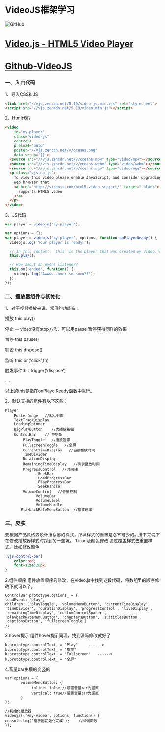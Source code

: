 # VideoJS框架学习
![GitHub](https://camo.githubusercontent.com/0af60e718ce6f8c9f31543c210af3a74e77681c6/687474703a2f2f766964656f6a732e636f6d2f696d672f6c6f676f2e706e67 "Picture")

# [Video.js - HTML5 Video Player](http://videojs.com "VideoJS.com")

# [Github-VideoJS](https://github.com/videojs "Github-VideoJS")
### 一、入门代码

1、导入CSS和JS

```html
<link href="//vjs.zencdn.net/5.19/video-js.min.css" rel="stylesheet">
<script src="//vjs.zencdn.net/5.19/video.min.js"></script>
```
2、Html代码
```html
<video
    id="my-player"
    class="video-js"
    controls
    preload="auto"
    poster="//vjs.zencdn.net/v/oceans.png"
    data-setup='{}'>
  <source src="//vjs.zencdn.net/v/oceans.mp4" type="video/mp4"></source>
  <source src="//vjs.zencdn.net/v/oceans.webm" type="video/webm"></source>
  <source src="//vjs.zencdn.net/v/oceans.ogv" type="video/ogg"></source>
  <p class="vjs-no-js">
    To view this video please enable JavaScript, and consider upgrading to a
    web browser that
    <a href="http://videojs.com/html5-video-support/" target="_blank">
      supports HTML5 video
    </a>
  </p>
</video>
```
3、JS代码
```js
var player = videojs('my-player');
```
```js
var options = {};
var player = videojs('my-player', options, function onPlayerReady() {
  videojs.log('Your player is ready!');

  // In this context, `this` is the player that was created by Video.js.
  this.play();

  // How about an event listener?
  this.on('ended', function() {
    videojs.log('Awww...over so soon?!');
  });
});
```
### 二、播放器组件与初始化

1、对于视频播放来说，常用的功能有：

播放   this.play()

停止   -- video没有stop方法，可以用pause 暂停获得同样的效果

暂停   this.pause()

销毁  this.dispose()

监听  this.on('click',fn)

触发事件this.trigger('dispose')

....

以上的this是指在onPlayerReady函数中执行。

2、默认支持的组件有以下这些：

```Player
Player
    PosterImage   //默认封面
    TextTrackDisplay
    LoadingSpinner
    BigPlayButton    //大播放按钮
    ControlBar    // 控制条
        PlayToggle   //播放暂停
        FullscreenToggle   //全屏
        CurrentTimeDisplay   //当前播放时间
        TimeDivider
        DurationDisplay
        RemainingTimeDisplay   //剩余播放时间
        ProgressControl   //时间轴
               SeekBar
               LoadProgressBar
               PlayProgressBar
               SeekHandle
        VolumeControl   //音量控制
              VolumeBar
              VolumeLevel
              VolumeHandle 
       PlaybackRateMenuButton  //播放速率
```
       
### 三、皮肤
要根据产品风格去设计播放器的样式，所以样式的重置是必不可少的。接下来说下在修改播放器样式时踩到的一些坑。
1.icon及颜色修改
通过覆盖样式去重置样式。比如修改颜色

```css
.vjs-control-bar{
    color:red;
    font-size:20px;
}
```

2.组件顺序
组件放置顺序的修改，在video.js中找到这段代码，将数组里的顺序修改下就可以了。

```
ControlBar.prototype.options_ = {
loadEvent: 'play',
children: ['playToggle', 'volumeMenuButton', 'currentTimeDisplay', 'timeDivider', 'durationDisplay', 'progressControl', 'liveDisplay', 'remainingTimeDisplay', 'customControlSpacer', 'playbackRateMenuButton', 'chaptersButton', 'subtitlesButton', 'captionsButton', 'fullscreenToggle']
};
```

3.hover提示
组件hover提示同理，找到源码修改就好了

```
k.prototype.controlText_ = "Play"     ------>     k.prototype.controlText_ = "播放"
k.prototype.controlText_ = "Fullscreen"   ------>   k.prototype.controlText_ = "全屏"
```

4.音量bar由横的变竖的

```
var options = {
       volumeMenuButton: {
            inline: false,//设置音量bar为竖直
            vertical: true//设置音量bar为竖直
       }
};

//初始化播放器
videojs(('#my-video', options, function() {
console.log('播放器初始化完成');    //回调函数
});
```
